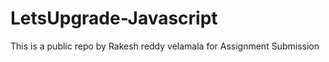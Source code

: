 # LetsUpgrade-Javascript

This is a public repo by Rakesh reddy velamala for Assignment Submission  
